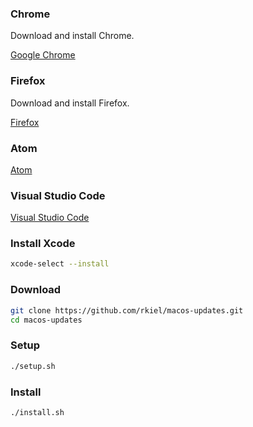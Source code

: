 ### Chrome

Download and install Chrome.

[Google Chrome](http://www.google.com/chrome/)

### Firefox

Download and install Firefox.

[Firefox](https://www.mozilla.org/en-US/firefox/)

### Atom

[Atom](https://atom.io/)

### Visual Studio Code

[Visual Studio Code](https://code.visualstudio.com/)

### Install Xcode

```bash
xcode-select --install
```

### Download

```bash
git clone https://github.com/rkiel/macos-updates.git
cd macos-updates
```

### Setup

```bash
./setup.sh
```

### Install

```bash
./install.sh
```
